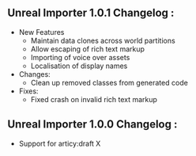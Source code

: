 ## Unreal Importer 1.0.1 Changelog : 

- New Features
	- Maintain data clones across world partitions
	- Allow escaping of rich text markup
	- Importing of voice over assets
	- Localisation of display names
- Changes:
	- Clean up removed classes from generated code
- Fixes:
	- Fixed crash on invalid rich text markup

## Unreal Importer 1.0.0 Changelog :

- Support for articy:draft X
